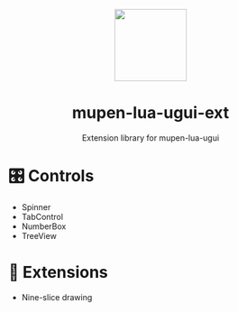 <p align="center">
  <img width="128" align="center" src="https://github.com/Aurumaker72/mupen-lua-ugui-ext/assets/48759429/c57389da-9536-4bf4-abaa-8125a30f2a7c">
</p>


<h1 align="center">
  mupen-lua-ugui-ext
</h1>
<p align="center">
  Extension library for mupen-lua-ugui
</p>


# 🎛️ Controls

- Spinner
- TabControl
- NumberBox
- TreeView

# 🔌 Extensions

- Nine-slice drawing
